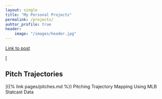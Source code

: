 ```yaml
---
layout: single
title: "My Personal Projects"
permalink: /projects/
auhtor_profile: true 
header:
	image: "/images/header.jpg"
---
```

[Link to post]({{site.url}}{{post.url}})


[<h2>Pitch Trajectories </h2>]({% link pages/pitches.md %})
Pitching Trajectory Mapping Using MLB Statcast Data

